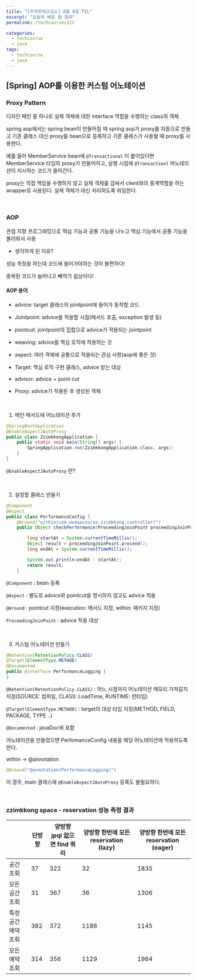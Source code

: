 ```yaml
---
title: "[우아한테크코스] 8월 8일 TIL"
excerpt: "오늘의 배운 점 정리"
permalink: /techcourse/121

categories:
  - techcourse
  - java
tags:
  - techcourse
  - java
---
```


## [Spring] AOP를 이용한 커스텀 어노테이션

### Proxy Pattern

디자인 패턴 중 하나로 실제 객체에 대한 interface 역할을 수행하는 class의 객체

spring aop에서는 spring bean이 만들어질 때 spring aop가 proxy를 자동으로 만들고 기존 클래스 대신 proxy를 bean으로 등록하고 기존 클래스가 사용될 때 proxy를 사용한다.

예를 들어 MemberService bean에 `@Transactional` 이 붙어있다면 MemberService 타입의 proxy가 만들어지고, 실행 시점에 `@Transactionl` 어노테이션이 지시하는 코드가 들어간다.

proxy는 직접 책임을 수행하지 않고 실제 객체를 감싸서 client와의 중계역할을 하는 wrapper로 사용된다. 실제 객체가 대신 처리하도록 위임한다.

<br>

### AOP

관점 지향 프로그래밍으로 핵심 기능과 공통 기능을 나누고 핵심 기능에서 공통 기능을 불러와서 사용

- 생각하게 된 이유?

성능 측정을 하는데 코드에 들어가야하는 것이 불편하다!

중복된 코드가 늘어나고 빼먹기 쉽상이다!

#### AOP 용어

 - advice: target 클래스의 jointpoint에 들어가 동작할 코드

 - Jointpoint: advice를 적용할 시점(메서드 호출, exception 발생 등)

 - pointcut: jointpoint의 집합으로 advice가 적용되는 jointpoint

 - weaving: advice를 핵심 로직에 적용하는 것

 - aspect: 여러 객체에 공통으로 적용되는 관심 사항(aop에 좋은 것)

 - Target: 핵심 로직 구현 클래스, advice 받는 대상

 - advisor: advice + point cut

 - Proxy: advice가 적용된 후 생성된 객체

<br> 

1. 메인 메서드에 어노테이션 추가

```java
@SpringBootApplication
@EnableAspectJAutoProxy
public class ZzimkkongApplication {
    public static void main(String[] args) {
        SpringApplication.run(ZzimkkongApplication.class, args);
    }
}
```

`@EnableAspectJAutoProxy` 란?

<br>

2. 설정할 클래스 만들기

```java
@Component
@Aspect
public class PerformanceConfig {
    @Around("within(com.woowacourse.zzimkkong.controller)")
    public Object checkPerformance(ProceedingJoinPoint proceedingJoinPoint) throws Throwable {

        long startAt = System.currentTimeMillis();
        Object result = proceedingJoinPoint.proceed();
        long endAt = System.currentTimeMillis();

        System.out.println(endAt - startAt);
        return result;
    }

```

`@Component` : bean 등록

`@Aspect` : 별도로 advice와 pointcut을 명시하지 않고도 advice 적용

`@Around` : pointcut 지정(execution: 메서드 지정, within: 패키지 지정)

`ProceedingJoinPoint` : advice 적용 대상

<br>

3. 커스텀 어노테이션 만들기

```java
@Retention(RetentionPolicy.CLASS)
@Target(ElementType.METHOD)
@Documented
public @interface PerformanceLogging {
}
```

`@Retention(RetentionPolicy.CLASS)` : 어느 시점까지 어노테이션 메모리 가져갈지 지정(SOURCE: 컴파일, CLASS: LoadTime, RUNTIME: 런타임)

`@Target(ElementType.METHOD)` : target의 대상 타입 지정(METHOD, FIELD, PACKAGE, TYPE ..)

`@Documented` : javaDoc에 포함

어노테이션을 만들었으면 PerfomanceConfig 내용을 해당 어노테이션에 적용하도록 한다.

within -> @annotation

```java
@Around("@annotation(PerformanceLogging)")
```

이 경우, main 클래스에 `@EnableAspectJAutoProxy` 등록도 불필요하다.

<br>

### zzimkkong space - reservation 성능 측정 결과

|                     | 단방향 | 양방향 jpql 없으면 find 쿼리 | 양방향 한번에 모든 reservation (lazy) | 양방향 한번에 모든 reservation (eager) |
| ------------------- | ------ | ---------------------------- | ------------------------------------- | -------------------------------------- |
| 공간 조회           | 37     | 322                          | 32                                    | 1835                                   |
| 모든 공간 조회      | 31     | 367                          | 36                                    | 1306                                   |
| 특정 공간 예약 조회 | 382    | 372                          | 1186                                  | 1145                                   |
| 모든 예약 조회      | 314    | 356                          | 1129                                  | 1964                                   |

